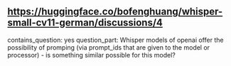 ## https://huggingface.co/bofenghuang/whisper-small-cv11-german/discussions/4

contains_question: yes
question_part: Whisper models of openai offer the possibility of promping (via prompt_ids that are given to the model or processor) - is something similar possible for this model?